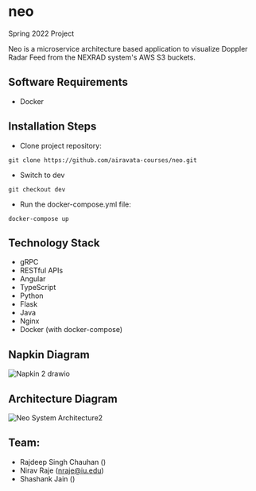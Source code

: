 # neo
Spring 2022 Project

Neo is a microservice architecture based application to visualize Doppler Radar Feed from the NEXRAD system's AWS S3 buckets.

## Software Requirements

* Docker

## Installation Steps

* Clone project repository:

```git clone https://github.com/airavata-courses/neo.git```

* Switch to dev

```git checkout dev```

* Run the docker-compose.yml file:

```docker-compose up```

## Technology Stack

- gRPC
- RESTful APIs
- Angular
- TypeScript
- Python
- Flask
- Java
- Nginx
- Docker (with docker-compose)

## Napkin Diagram

![Napkin 2 drawio](https://user-images.githubusercontent.com/9477137/152918166-e621fdbb-09d7-4d52-a6b2-e01b015a7a15.png)

## Architecture Diagram

![Neo System Architecture2](https://user-images.githubusercontent.com/35288428/152919633-c0686e43-8954-4fac-bf2c-59afc0aadb30.png)



## Team:
* Rajdeep Singh Chauhan ()
* Nirav Raje (nraje@iu.edu)
* Shashank Jain ()
